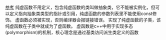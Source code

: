 [参考](http://blog.csdn.net/hackbuteer1/article/details/7558868)
纯虚函数不用定义，包含纯虚函数的类叫做抽象类，它不能被实例化，但可以定义指向抽象类类型的指针或引用，纯虚函数的参数列表里不能使用const修饰。
虚函数必须被实现，否则编译器会报链接错误。
实现了纯虚函数的子类，该纯虚函数在子类中就成为了虚函数。
虚函数是c++中用于实现多态(polymorphism)的机制，核心理念是通过基类访问派生类定义的函数
